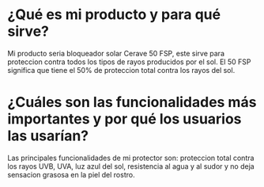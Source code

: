 # ¿Qué es mi producto y para qué sirve?

Mi producto seria bloqueador solar Cerave 50 FSP, este sirve para proteccion contra todos los tipos de rayos producidos por el sol. El 50 FSP significa que tiene el 50% de proteccion total contra los rayos del sol.

# ¿Cuáles son las funcionalidades más importantes y por qué los usuarios las usarían?

Las principales funcionalidades de mi protector son: proteccion total contra los rayos UVB, UVA, luz azul del sol, resistencia al agua y al sudor y no deja sensacion grasosa en la piel del rostro.